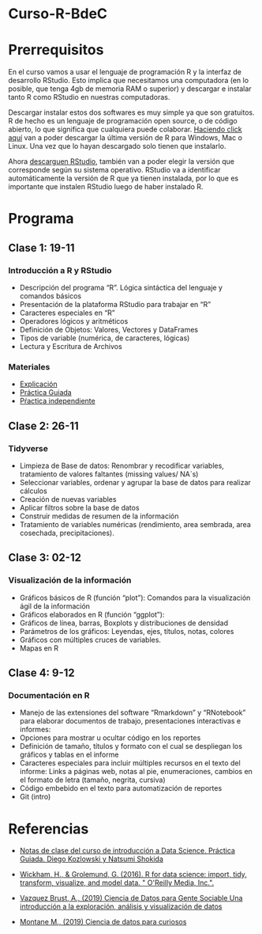 # Curso-R-BdeC

# Prerrequisitos

En el curso vamos a usar el lenguaje de programación R y la interfaz de desarrollo RStudio. Esto implica que necesitamos una computadora (en lo posible, que tenga 4gb de memoria RAM o superior) y descargar e instalar tanto R como RStudio en nuestras computadoras.

Descargar instalar estos dos softwares es muy simple ya que son gratuitos. R de hecho es un lenguaje de programación open source, o de código abierto, lo que significa que cualquiera puede colaborar. [Haciendo click aquí](https://cran.r-project.org/) van a poder descargar la última versión de R para Windows, Mac o Linux. Una vez que lo hayan descargado solo tienen que instalarlo.

Ahora [descarguen RStudio](https://rstudio.com/products/rstudio/download/), también van a poder elegir la versión que corresponde según su sistema operativo. RStudio va a identificar automáticamente la versión de R que ya tienen instalada, por lo que es importante que instalen RStudio luego de haber instalado R.


# Programa

## Clase 1: 19-11
### Introducción a R y RStudio
* Descripción del programa “R”. Lógica sintáctica del lenguaje y comandos básicos
* Presentación de la plataforma RStudio para trabajar en “R”
* Caracteres especiales en “R”
* Operadores lógicos y aritméticos
* Definición de Objetos: Valores, Vectores y DataFrames
* Tipos de variable (numérica, de caracteres, lógicas)
* Lectura y Escritura de Archivos

### Materiales
- [Explicación](clase_1/01_explicacion.nb)
- [Práctica Guiada](clase_1/01_practica_guiada.nb)
- [Pŕactica independiente](clase_1/01_practica_independiente.nb)


## Clase 2: 26-11
### Tidyverse
* Limpieza de Base de datos: Renombrar y recodificar variables, tratamiento de valores faltantes (missing values/ NA´s)
* Seleccionar variables, ordenar y agrupar la base de datos para realizar cálculos
* Creación de nuevas variables
* Aplicar filtros sobre la base de datos
* Construir medidas de resumen de la información
* Tratamiento de variables numéricas (rendimiento, area sembrada, area cosechada, precipitaciones).

## Clase 3: 02-12
### Visualización de la información
* Gráficos básicos de R (función “plot”): Comandos para la visualización ágil de la información
* Gráficos elaborados en R (función “ggplot”):
* Gráficos de línea, barras, Boxplots y distribuciones de densidad
* Parámetros de los gráficos: Leyendas, ejes, títulos, notas, colores
* Gráficos con múltiples cruces de variables.
* Mapas en R

## Clase 4: 9-12
### Documentación en R
* Manejo de las extensiones del software “Rmarkdown” y “RNotebook” para elaborar documentos de trabajo, presentaciones interactivas e informes:
* Opciones para mostrar u ocultar código en los reportes
* Definición de tamaño, títulos y formato con el cual se despliegan los gráficos y tablas en el informe
* Caracteres especiales para incluir múltiples recursos en el texto del informe: Links a páginas web, notas al pie, enumeraciones, cambios en el formato de letra (tamaño, negrita, cursiva)
* Código embebido en el texto para automatización de reportes
* Git (intro)
# Referencias

* [Notas de clase del curso de introducción a Data Science. Práctica Guiada. Diego Kozlowski y Natsumi Shokida ](https://diegokoz.github.io/intro_ds_bookdown/index.html)
* [Wickham, H., & Grolemund, G. (2016). R for data science: import, tidy, transform, visualize, and model data. " O'Reilly Media, Inc.".](https://es.r4ds.hadley.nz/)

* [Vazquez Brust, A., (2019) Ciencia de Datos para Gente Sociable Una introducción a la exploración, análisis y visualización de datos](https://bitsandbricks.github.io/ciencia_de_datos_gente_sociable/)

* [Montane M., (2019) Ciencia de datos para curiosos](https://bookdown.org/martinmontaneb/CienciaDeDatos/)
